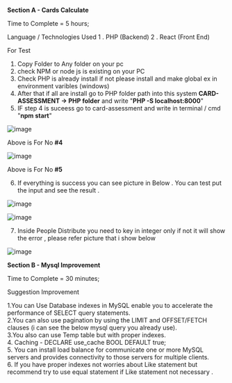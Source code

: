 
**Section A -  Cards Calculate**

Time to Complete = 5 hours;

Language / Technologies Used
  1 .  PHP (Backend)
  2 .  React (Front End)

For Test 
  1.  Copy Folder to Any folder on your pc
  2.  check NPM or node js is existing on your PC
  3.  Check PHP is already install if not please install and make global ex in environment varibles (windows)
  4.  After that if all are install go to PHP folder path into this system **CARD-ASSESSMENT -> PHP folder** and write "**PHP -S localhost:8000**"
  5.  IF step 4 is suceess go to card-assessment and write in terminal / cmd "**npm start**"

  ![image](https://github.com/khuzairie1306/card-assesment/assets/151608761/8911ccc9-593c-432c-b6c3-12a6dd45df96) 
  
  Above is For No **#4**

  
  ![image](https://github.com/khuzairie1306/card-assesment/assets/151608761/5a88e7d1-98ce-4e41-88e7-dc9e33afc49d)
  
  Above is For No **#5**


  6. If everything is success you can see picture in Below . You can test put the input and see the result .

  ![image](https://github.com/khuzairie1306/card-assesment/assets/151608761/62fc7ddd-d7ff-4285-8589-17498b716d47)

  
  ![image](https://github.com/khuzairie1306/card-assesment/assets/151608761/2c967a22-3c5a-4371-87fd-c53f83f03599)

  7. Inside People Distribute you need to key in integer only if not it will show the error , please refer picture that i show below

  ![image](https://github.com/khuzairie1306/card-assesment/assets/151608761/b9e98648-a8e7-40b8-8705-3dfd319d81e2) 

**Section B - Mysql Improvement**


Time to Complete = 30 minutes;

Suggestion Improvement

1.You can Use Database indexes in MySQL enable you to accelerate the performance of SELECT query statements.  
2.You can also use pagination by using the LIMIT and OFFSET/FETCH clauses (i can see the below mysql query you already use).<br>
3.You also can use Temp table but with proper indexes.<br>
4. Caching - DECLARE use_cache BOOL DEFAULT true;<br>
5. You can install load balance for communicate one or more MySQL servers and provides connectivity to those servers for multiple clients.<br>
6. If you have proper indexes not worries about Like statement but recommend try to use equal statement if Like statement not necessary  .<br>


  



  

